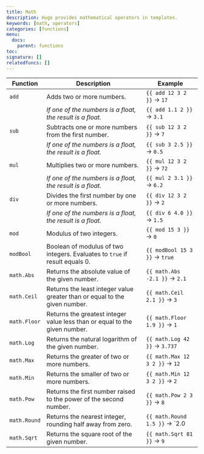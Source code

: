 ```yaml
---
title: Math
description: Hugo provides mathematical operators in templates.
keywords: [math, operators]
categories: [functions]
menu:
  docs:
    parent: functions
toc:
signature: []
relatedfuncs: []
---
```


| Function     | Description                                                                 | Example                             |
|--------------|-----------------------------------------------------------------------------|-------------------------------------|
| `add`        | Adds two or more numbers.                                                   | `{{ add 12 3 2 }}` &rarr; `17`      |
|              | *If one of the numbers is a float, the result is a float.*                  | `{{ add 1.1 2 }}` &rarr; `3.1`      |
| `sub`        | Subtracts one or more numbers from the first number.                        | `{{ sub 12 3 2 }}` &rarr; `7`       |
|              | *If one of the numbers is a float, the result is a float.*                  | `{{ sub 3 2.5 }}` &rarr; `0.5`      |
| `mul`        | Multiplies two or more numbers.                                             | `{{ mul 12 3 2 }}` &rarr; `72`      |
|              | *If one of the numbers is a float, the result is a float.*                  | `{{ mul 2 3.1 }}` &rarr; `6.2`      |
| `div`        | Divides the first number by one or more numbers.                            | `{{ div 12 3 2 }}` &rarr; `2`       |
|              | *If one of the numbers is a float, the result is a float.*                  | `{{ div 6 4.0 }}` &rarr; `1.5`      |
| `mod`        | Modulus of two integers.                                                    | `{{ mod 15 3 }}` &rarr; `0`         |
| `modBool`    | Boolean of modulus of two integers. Evaluates to `true` if result equals 0. | `{{ modBool 15 3 }}` &rarr; `true`  |
| `math.Abs`   | Returns the absolute value of the given number.                             | `{{ math.Abs -2.1 }}` &rarr; `2.1`  |
| `math.Ceil`  | Returns the least integer value greater than or equal to the given number.  | `{{ math.Ceil 2.1 }}` &rarr; `3`    |
| `math.Floor` | Returns the greatest integer value less than or equal to the given number.  | `{{ math.Floor 1.9 }}` &rarr; `1`   |
| `math.Log`   | Returns the natural logarithm of the given number.                          | `{{ math.Log 42 }}` &rarr; `3.737`  |
| `math.Max`   | Returns the greater of two or more numbers.                                 | `{{ math.Max 12 3 2 }}` &rarr; `12` |  
| `math.Min`   | Returns the smaller of two or more numbers.                                 | `{{ math.Min 12 3 2 }}` &rarr; `2`  |
| `math.Pow`   | Returns the first number raised to the power of the second number.          | `{{ math.Pow 2 3 }}` &rarr; `8`     |
| `math.Round` | Returns the nearest integer, rounding half away from zero.                  | `{{ math.Round 1.5 }}` &rarr; `2.0  |
| `math.Sqrt`  | Returns the square root of the given number.                                | `{{ math.Sqrt 81 }}` &rarr; `9`     |
